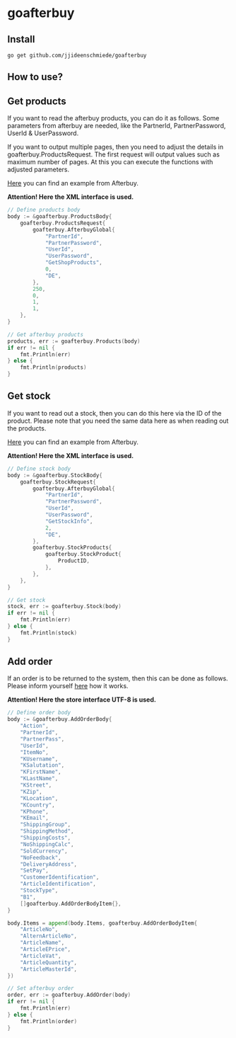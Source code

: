 # goafterbuy

## Install

```console
go get github.com/jjideenschmiede/goafterbuy
```

## How to use?

## Get products

If you want to read the afterbuy products, you can do it as follows. Some parameters from afterbuy are needed, like the PartnerId, PartnerPassword, UserId & UserPassword.

If you want to output multiple pages, then you need to adjust the details in goafterbuy.ProductsRequest. The first request will output values such as maximum number of pages. At this you can execute the functions with adjusted parameters.

[Here](https://xmldoku.afterbuy.de/dokued/) you can find an example from Afterbuy.

**Attention! Here the XML interface is used.**

```go
// Define products body
body := &goafterbuy.ProductsBody{
    goafterbuy.ProductsRequest{
        goafterbuy.AfterbuyGlobal{
            "PartnerId",
            "PartnerPassword",
            "UserId",
            "UserPassword",
            "GetShopProducts",
            0,
            "DE",
        },
        250,
        0,
        1,
        1,
    },
}

// Get afterbuy products
products, err := goafterbuy.Products(body)
if err != nil {
    fmt.Println(err)
} else {
    fmt.Println(products)
}
```

## Get stock

If you want to read out a stock, then you can do this here via the ID of the product. Please note that you need the same data here as when reading out the products.

[Here](https://xmldoku.afterbuy.de/dokued/) you can find an example from Afterbuy.

**Attention! Here the XML interface is used.**

```go
// Define stock body
body := &goafterbuy.StockBody{
    goafterbuy.StockRequest{
        goafterbuy.AfterbuyGlobal{
            "PartnerId",
            "PartnerPassword",
            "UserId",
            "UserPassword",
            "GetStockInfo",
            2,
            "DE",
        },
        goafterbuy.StockProducts{
            goafterbuy.StockProduct{
                ProductID,
            },
        },
    },
}

// Get stock
stock, err := goafterbuy.Stock(body)
if err != nil {
    fmt.Println(err)
} else {
    fmt.Println(stock)
}
```

## Add order

If an order is to be returned to the system, then this can be done as follows. Please inform yourself [here](https://xmldoku.afterbuy.de/shopdoku/) how it works.

**Attention! Here the store interface UTF-8 is used.**

```go
// Define order body
body := &goafterbuy.AddOrderBody{
    "Action",                 
    "PartnerId",              
    "PartnerPass",            
    "UserId",                 
    "ItemNo",                 
    "KUsername",              
    "KSalutation",            
    "KFirstName",            
    "KLastName",              
    "KStreet",                
    "KZip",                   
    "KLocation",              
    "KCountry",               
    "KPhone",                 
    "KEmail",                 
    "ShippingGroup",          
    "ShippingMethod",         
    "ShippingCosts",          
    "NoShippingCalc",         
    "SoldCurrency",           
    "NoFeedback",            
    "DeliveryAddress",        
    "SetPay",                 
    "CustomerIdentification", 
    "ArticleIdentification",  
    "StockType",            
    "B1",
    []goafterbuy.AddOrderBodyItem{},
}

body.Items = append(body.Items, goafterbuy.AddOrderBodyItem{
    "ArticleNo",       
    "AlternArticleNo", 
    "ArticleName",
    "ArticleEPrice",   
    "ArticleVat", 
    "ArticleQuantity", 
    "ArticleMasterId",
})

// Set afterbuy order
order, err := goafterbuy.AddOrder(body)
if err != nil {
    fmt.Println(err)
} else {
    fmt.Println(order)
}
```
